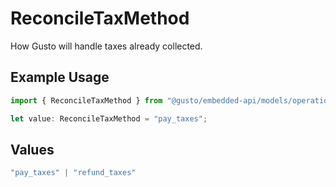 # ReconcileTaxMethod

How Gusto will handle taxes already collected.

## Example Usage

```typescript
import { ReconcileTaxMethod } from "@gusto/embedded-api/models/operations/postcompaniescompanyuuidsuspensions.js";

let value: ReconcileTaxMethod = "pay_taxes";
```

## Values

```typescript
"pay_taxes" | "refund_taxes"
```